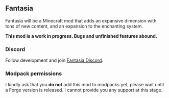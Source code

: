 ## Fantasia

Fantasia will be a Minecraft mod that adds an expansive dimension with tons of new content, and an expansion to the enchanting system.

**This mod is a work in progress. Bugs and unfinished features abound.**

### Discord  
Follow development and join [Fantasia Discord]().

### Modpack permissions  
I kindly ask that you **do not** add this mod to modpacks yet, please wait until a Forge version is released. I cannot provide you any support at this stage.  
